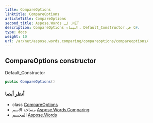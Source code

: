 ```yaml
---
title: CompareOptions
linktitle: CompareOptions
articleTitle: CompareOptions
second_title: Aspose.Words لـ .NET
description: CompareOptions البناء. Default_Constructor في C#.
type: docs
weight: 10
url: /ar/net/aspose.words.comparing/compareoptions/compareoptions/
---
```

## CompareOptions constructor

Default_Constructor

```csharp
public CompareOptions()
```

### أنظر أيضا

* class [CompareOptions](../)
* مساحة الاسم [Aspose.Words.Comparing](../../../aspose.words.comparing/)
* المجسم [Aspose.Words](../../../)
